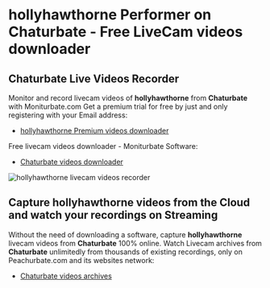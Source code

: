 # hollyhawthorne Performer on Chaturbate - Free LiveCam videos downloader

## Chaturbate Live Videos Recorder

Monitor and record livecam videos of **hollyhawthorne** from **Chaturbate** with Moniturbate.com
Get a premium trial for free by just and only registering with your Email address:
* [hollyhawthorne Premium videos downloader](https://moniturbate.com/request-demo-licence-key.html)

Free livecam videos downloader - Moniturbate Software:
* [Chaturbate videos downloader](https://moniturbate.com/moniturbate-download-software.html)

![hollyhawthorne livecam videos recorder](https://peachurnet.com/templates/moniturbate-software.png)


## Capture hollyhawthorne videos from the Cloud and watch your recordings on Streaming

Without the need of downloading a software, capture **hollyhawthorne** livecam videos from **Chaturbate** 100% online.
Watch Livecam archives from **Chaturbate** unlimitedly from thousands of existing recordings, only on Peachurbate.com and its websites network:
* [Chaturbate videos archives](https://peachurnet.com/)
